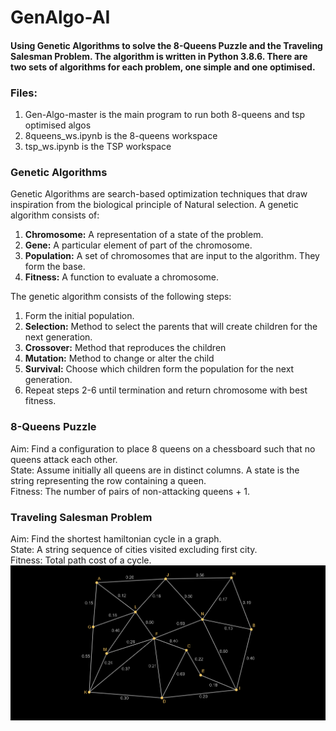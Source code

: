 # GenAlgo-AI
#### Using Genetic Algorithms to solve the 8-Queens Puzzle and the Traveling Salesman Problem. The algorithm is written in Python 3.8.6. There are two sets of algorithms for each problem, one simple and one optimised.

### Files:
1. Gen-Algo-master is the main program to run both 8-queens and tsp optimised algos
2. 8queens_ws.ipynb is the 8-queens workspace
3. tsp_ws.ipynb is the TSP workspace

### Genetic Algorithms
Genetic Algorithms are search-based optimization techniques that draw inspiration from the biological principle of Natural selection.
A genetic algorithm consists of:
1. **Chromosome:** A representation of a state of the problem.
2. **Gene:** A particular element of part of the chromosome.
2. **Population:** A set of chromosomes that are input to the algorithm. They form the base.
4. **Fitness:** A function to evaluate a chromosome.

The genetic algorithm consists of the following steps:
1. Form the initial population.
2. **Selection:** Method to select the parents that will create children for the next generation.
3. **Crossover:** Method that reproduces the children
4. **Mutation:** Method to change or alter the child
5. **Survival:** Choose which children form the population for the next generation.
6. Repeat steps 2-6 until termination and return chromosome with best fitness.

### 8-Queens Puzzle
Aim: Find a configuration to place 8 queens on a chessboard such that no queens attack each other.  
State: Assume initially all queens are in distinct columns. A state is the string representing the row containing a queen.  
Fitness: The number of pairs of non-attacking queens + 1.  

### Traveling Salesman Problem
Aim: Find the shortest hamiltonian cycle in a graph.  
State: A string sequence of cities visited excluding first city.  
Fitness: Total path cost of a cycle.  
![map](https://github.com/rochishnub/GenAlgo-AI/blob/main/image.png)
